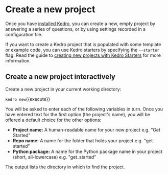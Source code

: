 # Create a new project

Once you have [installed Kedro](./02_install.md), you can create a new, empty project by answering a series of questions, or by using settings recorded in a configuration file.

If you want to create a Kedro project that is populated with some template or example code, you can use Kedro starters by specifying the `--starter` flag. Read the guide to [creating new projects with Kedro Starters](./06_starters.md) for more information.

## Create a new project interactively

Create a new project in your current working directory:

`kedro new`{{execute}}

You will be asked to enter each of the following variables in turn. Once you have entered text for the first option (the project's name), you will be offered a default choice for the other options:

 - **Project name:** A human-readable name for your new project e.g. "Get Started"
 - **Repo name:** A name for the folder that holds your project e.g. "get-started"
 - **Python package:** A name for the Python package name in your project (short, all-lowercase) e.g. "get_started"
 
The output lists the directory in which to find the project.